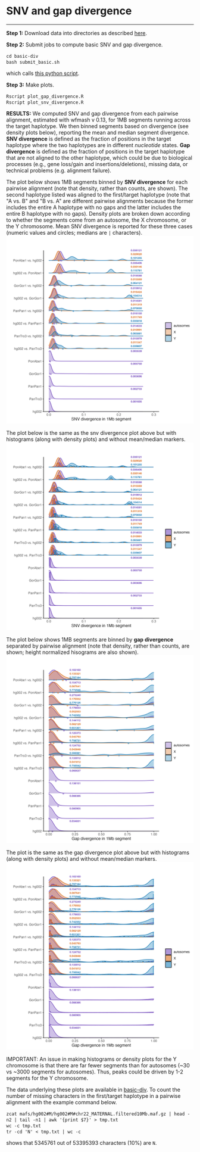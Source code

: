 # SNV and gap divergence
------------------------

**Step 1:** Download data into directories as described [here](download.md).

**Step 2:** Submit jobs to compute basic SNV and gap divergence.

```
cd basic-div
bash submit_basic.sh
```
which calls [this python script](tools/compute_basic_div.py).

**Step 3:** Make plots.
```
Rscript plot_gap_divergence.R
Rscript plot_snv_divergence.R
```

**RESULTS:** 
We computed SNV and gap divergence from each pairwise alignment, estimated with wfmash v 0.13, for 1MB segments running across the target haplotype. We then binned segments based on divergence (see density plots below), reporting the mean and median segment divergence. **SNV divergence** is defined as the fraction of positions in the target haplotype where the two haplotypes are in different *nucleotide* states. **Gap divergence** is defined as the fraction of positions in the target haplotype that are not aligned to the other haplotype, which could be due to biological processes (e.g., gene loss/gain and insertions/deletions), missing data, or technical problems (e.g. alignment failure).

The plot below shows 1MB segments binned by **SNV divergence** for each pairwise alignment (note that density, rather than counts, are shown).
The second haplotype listed was aligned to the first/target haplotype (note that "A vs. B" and "B vs. A" are different pairwise alignments because the former includes the entire A haplotype with no gaps and the latter includes the entire B haplotype with no gaps).
Density plots are broken down according to whether the segments come from an autosome, the X chromosome, or the Y chromosome. Mean SNV divergence is reported for these three cases (numeric values and circles; medians are `|` characters).
![SNV divergence](basic-div/plots/snv_divergence.png)

The plot below is the same as the snv divergence plot above but with histograms (along with density plots) and without mean/median markers.
![Gap divergence](basic-div/plots/snv_divergence-v2.png)

The plot below shows 1MB segments are binned by **gap divergence** separated by pairwise alignment (note that density, rather than counts, are shown; height normalized hisograms are also shown).
![Gap divergence](basic-div/plots/gap_divergence.png)

The plot is the same as the gap divergence plot above but with histograms (along with density plots) and without mean/median markers.
![Gap divergence](basic-div/plots/gap_divergence-v2.png)

IMPORTANT: An issue in making histograms or density plots for the Y chromosome is that there are far fewer segments than for autosomes (~30 vs ~3000 segments for autosomes). Thus, peaks could be driven by 1-2 segments for the Y chromosome.

The data underlying these plots are available in [basic-div](basic-div).
To count the number of missing characters in the first/target haplotype in a pairwise alignment with the example command below.
```
zcat mafs/hg002#M/hg002#M#chr22_MATERNAL.filtered10Mb.maf.gz | head -n2 | tail -n1 | awk '{print $7}' > tmp.txt
wc -c tmp.txt
tr -cd 'N' < tmp.txt | wc -c
```
shows that 5345761 out of 53395393 characters (10%) are `N`.
